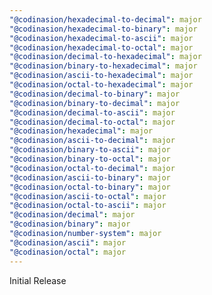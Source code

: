 ```yaml
---
"@codinasion/hexadecimal-to-decimal": major
"@codinasion/hexadecimal-to-binary": major
"@codinasion/hexadecimal-to-ascii": major
"@codinasion/hexadecimal-to-octal": major
"@codinasion/decimal-to-hexadecimal": major
"@codinasion/binary-to-hexadecimal": major
"@codinasion/ascii-to-hexadecimal": major
"@codinasion/octal-to-hexadecimal": major
"@codinasion/decimal-to-binary": major
"@codinasion/binary-to-decimal": major
"@codinasion/decimal-to-ascii": major
"@codinasion/decimal-to-octal": major
"@codinasion/hexadecimal": major
"@codinasion/ascii-to-decimal": major
"@codinasion/binary-to-ascii": major
"@codinasion/binary-to-octal": major
"@codinasion/octal-to-decimal": major
"@codinasion/ascii-to-binary": major
"@codinasion/octal-to-binary": major
"@codinasion/ascii-to-octal": major
"@codinasion/octal-to-ascii": major
"@codinasion/decimal": major
"@codinasion/binary": major
"@codinasion/number-system": major
"@codinasion/ascii": major
"@codinasion/octal": major
---
```


Initial Release
